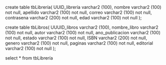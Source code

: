 create table tbLibrería(
UUID_librería varchar2 (100),
nombre varchar2 (100) not null,
apellido varchar2 (100) not null, 
correo varchar2 (100) not null,
contrasena varchar2 (200) not null,
edad varchar2 (100) not null
);

create table tbLibros(
UUUID_libros varchar2 (100),
nombre_libro varchar2 (100) not null, 
autor varchar2 (100) not null,
ano_publicacion varchar2 (100) not null,
estado varchar2 (100) not null, 
ISBN varchar2 (200) not null, 
genero varchar2 (100) not null, 
paginas varchar2 (100) not null, 
editorial varchar2 (100) not null
);



select * from tbLibrería
